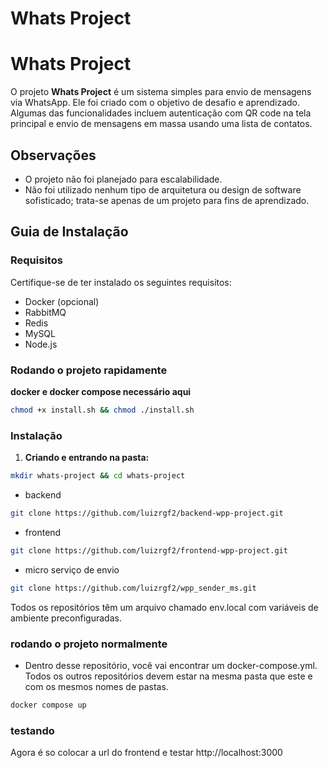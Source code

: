 # Whats Project

# Whats Project

O projeto **Whats Project** é um sistema simples para envio de mensagens via WhatsApp. Ele foi criado com o objetivo de desafio e aprendizado. Algumas das funcionalidades incluem autenticação com QR code na tela principal e envio de mensagens em massa usando uma lista de contatos.

## Observações

- O projeto não foi planejado para escalabilidade.
- Não foi utilizado nenhum tipo de arquitetura ou design de software sofisticado; trata-se apenas de um projeto para fins de aprendizado.

## Guia de Instalação

### Requisitos

Certifique-se de ter instalado os seguintes requisitos:

- Docker (opcional)
- RabbitMQ
- Redis
- MySQL
- Node.js

### Rodando o projeto rapidamente
**docker e docker compose necessário aqui**
```bash
chmod +x install.sh && chmod ./install.sh
```

### Instalação

1. **Criando e entrando na pasta:**

```bash
mkdir whats-project && cd whats-project
```
- backend
```bash
git clone https://github.com/luizrgf2/backend-wpp-project.git
```
- frontend
```bash
git clone https://github.com/luizrgf2/frontend-wpp-project.git
```
- micro serviço de envio
```bash
git clone https://github.com/luizrgf2/wpp_sender_ms.git
```


Todos os repositórios têm um arquivo chamado env.local com variáveis de ambiente preconfiguradas.


### rodando o projeto normalmente

- Dentro desse repositório, você vai encontrar um docker-compose.yml. Todos os outros repositórios devem estar na mesma pasta que este e com os mesmos nomes de pastas.

```bash
docker compose up
```



### testando

Agora é so colocar a url do frontend e testar http://localhost:3000